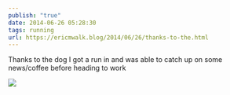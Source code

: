 ```yaml
---
publish: "true"
date: 2014-06-26 05:28:30
tags: running
url: https://ericmwalk.blog/2014/06/26/thanks-to-the.html
---
```


Thanks to the dog I got a run in and was able to catch up on some news/coffee before heading to work

![](https://ericmwalk.blog/uploads/2022/844bf9a41b.jpg)